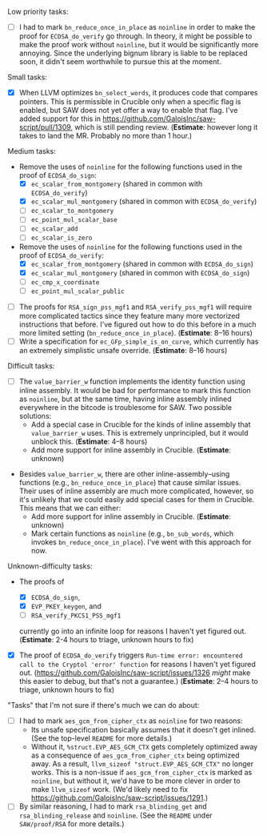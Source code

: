 Low priority tasks:
* [ ] I had to mark `bn_reduce_once_in_place` as `noinline` in order to make the proof for `ECDSA_do_verify` go through. In theory, it might be possible to make the proof work without `noinline`, but it would be significantly more annoying. Since the underlying bignum library is liable to be replaced soon, it didn't seem worthwhile to pursue this at the moment.

Small tasks:
* [X] When LLVM optimizes `bn_select_words`, it produces code that compares pointers. This is permissible in Crucible only when a specific flag is enabled, but SAW does not yet offer a way to enable that flag. I've added support for this in https://github.com/GaloisInc/saw-script/pull/1309, which is still pending review. (**Estimate**: however long it takes to land the MR. Probably no more than 1 hour.)

Medium tasks:
* Remove the uses of `noinline` for the following functions used in the proof of `ECDSA_do_sign`:
  * [X] `ec_scalar_from_montgomery` (shared in common with `ECDSA_do_verify`)
  * [X] `ec_scalar_mul_montgomery` (shared in common with `ECDSA_do_verify`)
  * [ ] `ec_scalar_to_montgomery`
  * [ ] `ec_point_mul_scalar_base`
  * [ ] `ec_scalar_add`
  * [ ] `ec_scalar_is_zero`
* Remove the uses of `noinline` for the following functions used in the proof of `ECDSA_do_verify`:
  * [X] `ec_scalar_from_montgomery` (shared in common with `ECDSA_do_sign`)
  * [X] `ec_scalar_mul_montgomery` (shared in common with `ECDSA_do_sign`)
  * [ ] `ec_cmp_x_coordinate`
  * [ ] `ec_point_mul_scalar_public`
* [ ] The proofs for `RSA_sign_pss_mgf1` and `RSA_verify_pss_mgf1` will require more complicated tactics since they feature many more vectorized instructions that before. I've figured out how to do this before in a much more limited setting (`bn_reduce_once_in_place`). (**Estimate**: 8–16 hours)
* [ ] Write a specification for `ec_GFp_simple_is_on_curve`, which currently has an extremely simplistic unsafe override. (**Estimate**: 8–16 hours)

Difficult tasks:
* [ ] The `value_barrier_w` function implements the identity function using inline assembly. It would be bad for performance to mark this function as `noinline`, but at the same time, having inline assembly inlined everywhere in the bitcode is troublesome for SAW. Two possible solutions:
  - Add a special case in Crucible for the kinds of inline assembly that `value_barrier_w` uses. This is extremely unprincipled, but it would unblock this. (**Estimate**: 4–8 hours)
  - Add more support for inline assembly in Crucible. (**Estimate**: unknown)
* Besides `value_barrier_w`, there are other inline-assembly–using functions (e.g., `bn_reduce_once_in_place`) that cause similar issues. Their uses of inline assembly are much more complicated, however, so it's unlikely that we could easily add special cases for them in Crucible. This means that we can either:
  - Add more support for inline assembly in Crucible. (**Estimate**: unknown)
  - Mark certain functions as `noinline` (e.g., `bn_sub_words`, which invokes `bn_reduce_once_in_place`). I've went with this approach for now.

Unknown-difficulty tasks:
* The proofs of

  * [X] `ECDSA_do_sign`,
  * [X] `EVP_PKEY_keygen`, and
  * [ ] `RSA_verify_PKCS1_PSS_mgf1`

  currently go into an infinite loop for reasons I haven't yet figured out. (**Estimate**: 2-4 hours to triage, unknown hours to fix)
* [X] The proof of `ECDSA_do_verify` triggers `Run-time error: encountered call to the Cryptol 'error' function` for reasons I haven't yet figured out. (https://github.com/GaloisInc/saw-script/issues/1326 _might_ make this easier to debug, but that's not a guarantee.) (**Estimate**: 2–4 hours to triage, unknown hours to fix)

"Tasks" that I'm not sure if there's much we can do about:
* [ ] I had to mark `aes_gcm_from_cipher_ctx` as `noinline` for two reasons:
  - Its unsafe specification basically assumes that it doesn't get inlined. (See the top-level `README` for more details.)
  - Without it, `%struct.EVP_AES_GCM_CTX` gets completely optimized away as a consequence of `aes_gcm_from_cipher_ctx` being optimized away. As a result, `llvm_sizeof "struct.EVP_AES_GCM_CTX"` no longer works. This is a non-issue if `aes_gcm_from_cipher_ctx` is marked as `noinline`, but without it, we'd have to be more clever in order to make `llvm_sizeof` work. (We'd likely need to fix https://github.com/GaloisInc/saw-script/issues/1291.)
* [ ] By similar reasoning, I had to mark `rsa_blinding_get` and `rsa_blinding_release` and `noinline`. (See the `README` under `SAW/proof/RSA` for more details.)
